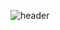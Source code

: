 
![header](https://capsule-render.vercel.app/api?type=wave&color=0:43cea2,100:185a9d&height=300&section=header&text=HELLO&fontSize=90&animation=fadeIn&fontColor=fff&fontAlignY=40)
